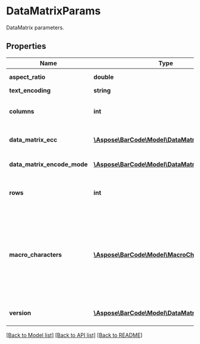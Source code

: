 # DataMatrixParams

DataMatrix parameters.

## Properties
Name | Type | Description | Notes
---- | ---- | ----------- | -----
**aspect_ratio** | **double** | Height/Width ratio of 2D BarCode module | [optional] 
**text_encoding** | **string** | Encoding of codetext. | [optional] 
**columns** | **int** | DEPRECATED: Will be replaced with &#39;DataMatrix.Version&#39; in the next release  Columns count. | [optional] 
**data_matrix_ecc** | [**\Aspose\BarCode\Model\DataMatrixEccType**](DataMatrixEccType.md) | Datamatrix ECC type. Default value: DataMatrixEccType.Ecc200. | [optional] 
**data_matrix_encode_mode** | [**\Aspose\BarCode\Model\DataMatrixEncodeMode**](DataMatrixEncodeMode.md) | Encode mode of Datamatrix barcode. Default value: DataMatrixEncodeMode.Auto. | [optional] 
**rows** | **int** | DEPRECATED: Will be replaced with &#39;DataMatrix.Version&#39; in the next release  Rows count. | [optional] 
**macro_characters** | [**\Aspose\BarCode\Model\MacroCharacter**](MacroCharacter.md) | Macro Characters 05 and 06 values are used to obtain more compact encoding in special modes. Can be used only with DataMatrixEccType.Ecc200 or DataMatrixEccType.EccAuto. Cannot be used with EncodeTypes.GS1DataMatrix Default value: MacroCharacters.None. | [optional] 
**version** | [**\Aspose\BarCode\Model\DataMatrixVersion**](DataMatrixVersion.md) | Sets a Datamatrix symbol size. Default value: DataMatrixVersion.Auto. | [optional] 

[[Back to Model list]](../../README.md#documentation-for-models) [[Back to API list]](../../README.md#documentation-for-api-endpoints) [[Back to README]](../../README.md)


